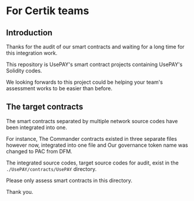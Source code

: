 # For Certik teams

## Introduction

Thanks for the audit of our smart contracts and waiting for a long time for this integration work.

This repository is UsePAY's smart contract projects containing UsePAY's Solidity codes.

We looking forwards to this project could be helping your team's assessment works to be easier than before.

## The target contracts

The smart contracts separated by multiple network source codes have been integrated into one.

For instance, The Commander contracts existed in three separate files however now,  integrated into one file and Our governance token name was changed to PAC from DFM.

The integrated source codes, target source codes for audit, exist in the `./UsePAY/contracts/UsePAY` directory.

Please only assess smart contracts in this directory.

Thank you.
